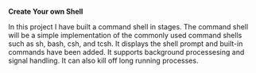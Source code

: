 <b><b>Create Your own Shell</b></b>


In this project I have built a command shell in stages. The command shell will be a simple implementation of the commonly used command shells such as sh, bash, csh, and tcsh. It displays the shell prompt and built-in commands have been added. It supports background processesing and signal handling. It can also kill off long running processes. 
 

